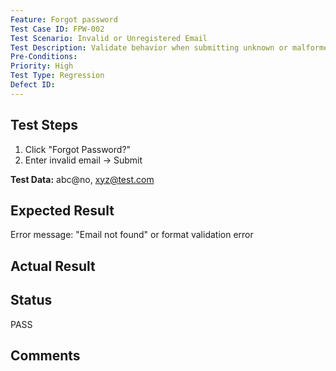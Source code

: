 ```yaml
---
Feature: Forgot password
Test Case ID: FPW-002
Test Scenario: Invalid or Unregistered Email
Test Description: Validate behavior when submitting unknown or malformed email
Pre-Conditions: 
Priority: High
Test Type: Regression
Defect ID: 
---
```


## Test Steps
1. Click "Forgot Password?"
2. Enter invalid email → Submit

**Test Data:** abc@no, xyz@test.com

## Expected Result
Error message: "Email not found" or format validation error

## Actual Result


## Status
PASS

## Comments

